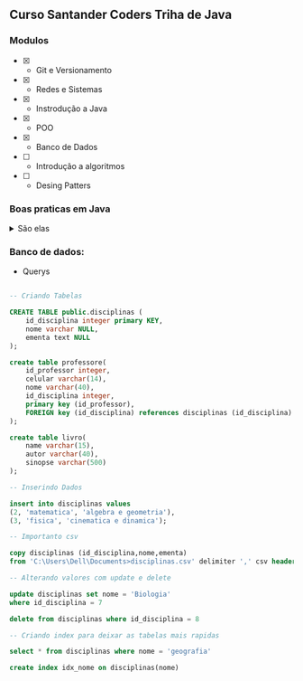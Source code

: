 ## Curso Santander Coders Triha de Java

### Modulos

- [x] - Git e Versionamento
- [x] - Redes e Sistemas
- [x] - Instrodução a Java
- [x] - POO
- [x] - Banco de Dados
- [ ] - Introdução a algoritmos
- [ ] - Desing Patters


### Boas praticas em Java

<details>
  <summary>São elas</summary>
  <ul>
    <li>Conter apenas: letras, _, $ ou numero de 0 a 9 ao declarar variaveis</li>
    <li>Começar variaveis com letras minúsculas</li>
    <li>Não ultilizar palavras reservadas ao declarar variveis</li>
    <li>Valores Default são iniciados como 0, boolean como false e float e double como 0.0</li>
    <li>Char é vazio e String vem como valor null</li>
    <li>É possível colocar _ para separar números deixando os mais semanticos, exemplo:
      "int a = 23_45_879"
      pois não atrapalha em nada na execução do código</li>
    <li>O Garbage collector joga os objetos não utilizados no lixo quando não estão sendo utilizados</li>
  </ul>
</details>

### Banco de dados:
- Querys

```sql

-- Criando Tabelas

CREATE TABLE public.disciplinas (
	id_disciplina integer primary KEY,
	nome varchar NULL,
	ementa text NULL
);

create table professore(
	id_professor integer,
	celular varchar(14),
	nome varchar(40),
	id_disciplina integer,
	primary key (id_professor),
	FOREIGN key (id_disciplina) references disciplinas (id_disciplina)
);

create table livro(
	name varchar(15),
	autor varchar(40),
	sinopse varchar(500)
);

-- Inserindo Dados

insert into disciplinas values
(2, 'matematica', 'algebra e geometria'),
(3, 'fisica', 'cinematica e dinamica');

-- Importanto csv

copy disciplinas (id_disciplina,nome,ementa) 
from 'C:\Users\Dell\Documents>disciplinas.csv' delimiter ',' csv header

-- Alterando valores com update e delete

update disciplinas set nome = 'Biologia'
where id_disciplina = 7

delete from disciplinas where id_disciplina = 8

-- Criando index para deixar as tabelas mais rapidas

select * from disciplinas where nome = 'geografia'

create index idx_nome on disciplinas(nome)

```
